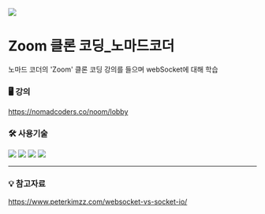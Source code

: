 <img src="https://www.trustedreviews.com/wp-content/uploads/sites/54/2020/03/Zoom-White.jpg" align=center>


# Zoom 클론 코딩_노마드코더
노마드 코더의 'Zoom' 클론 코딩 강의를 들으며 webSocket에 대해 학습
### 🖥 강의
https://nomadcoders.co/noom/lobby

### 🛠 사용기술
<p float=left>
<img src="https://img.shields.io/badge/JavaScript-F7DF1E?style=for-the-badge&logo=JavaScript&logoColor=white">
<img src="https://img.shields.io/badge/WebSocket-333333?style=for-the-badge&logo=WebSocket&logoColor=white">
<img src="https://img.shields.io/badge/Socket.io-010101?style=for-the-badge&logo=Socket.io&logoColor=white">
<img src="https://img.shields.io/badge/WebRTC-333333?style=for-the-badge&logo=WebRTC&logoColor=white"></p>

-----

### 💡 참고자료
https://www.peterkimzz.com/websocket-vs-socket-io/
